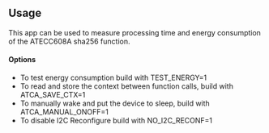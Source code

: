 ## Usage

This app can be used to measure processing time and energy consumption of the ATECC608A sha256 function.

#### Options

- To test energy consumption build with TEST_ENERGY=1
- To read and store the context between function calls, build with ATCA_SAVE_CTX=1
- To manually wake and put the device to sleep, build with ATCA_MANUAL_ONOFF=1
- To disable I2C Reconfigure build with NO_I2C_RECONF=1